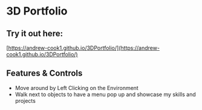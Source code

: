 # 3D Portfolio

## Try it out here:
[https://andrew-cook1.github.io/3DPortfolio/](https://andrew-cook1.github.io/3DPortfolio/)

## Features & Controls
- Move around by Left Clicking on the Environment
- Walk next to objects to have a menu pop up and showcase my skills and projects
